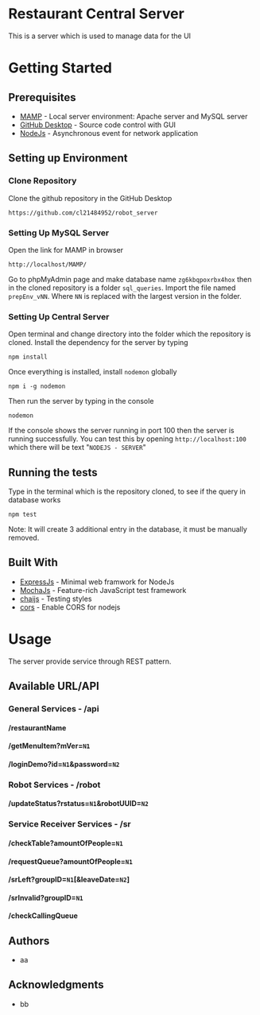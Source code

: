 # Restaurant Central Server

This is a server which is used to manage data for the UI


# Getting Started

## Prerequisites

* [MAMP](https://www.mamp.info/en/) - Local server environment: Apache server and MySQL server
* [GitHub Desktop](https://desktop.github.com/) - Source code control with GUI
* [NodeJs](https://nodejs.org/en/) - Asynchronous event for network application

## Setting up Environment

### Clone Repository

Clone the github repository in the GitHub Desktop
```
https://github.com/cl21484952/robot_server
```

### Setting Up MySQL Server

Open the link for MAMP in browser
```
http://localhost/MAMP/
```

Go to phpMyAdmin page and make database name `zg6kbqpoxrbx4hox` then in the cloned repository is a folder `sql_queries`. Import the file named `prepEnv_vNN`. Where `NN` is replaced with the largest version in the folder.

### Setting Up Central Server

Open terminal and change directory into the folder which the repository is cloned. Install the dependency for the server by typing
```
npm install
```

Once everything is installed, install `nodemon` globally
```
npm i -g nodemon
```

Then run the server by typing in the console
```
nodemon
```

If the console shows the server running in port 100 then the server is running successfully.
You can test this by opening `http://localhost:100` which there will be text "`NODEJS - SERVER`"


## Running the tests

Type in the terminal which is the repository cloned, to see if the query in database works
```
npm test
```
Note: It will create 3 additional entry in the database, it must be manually removed.

## Built With

* [ExpressJs](https://expressjs.com/) - Minimal web framwork for NodeJs
* [MochaJs](https://mochajs.org/) - Feature-rich JavaScript test framework
* [chaijs](http://www.chaijs.com/) - Testing styles
* [cors](https://github.com/expressjs/cors) - Enable CORS for nodejs

# Usage

The server provide service through REST pattern.

## Available URL/API

### General Services - /api

#### /restaurantName

#### /getMenuItem?mVer=`N1`

#### /loginDemo?id=`N1`&password=`N2`

### Robot Services - /robot

#### /updateStatus?rstatus=`N1`&robotUUID=`N2`

### Service Receiver Services - /sr

#### /checkTable?amountOfPeople=`N1`

#### /requestQueue?amountOfPeople=`N1`

#### /srLeft?groupID=`N1`[&leaveDate=`N2`]

#### /srInvalid?groupID=`N1`

#### /checkCallingQueue

## Authors

* aa

## Acknowledgments

* bb
